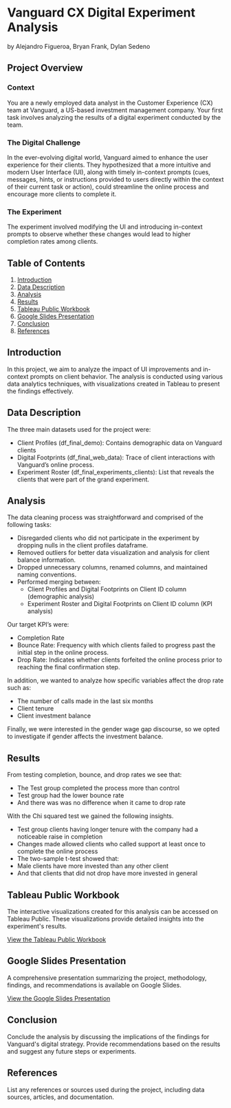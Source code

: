 # Vanguard CX Digital Experiment Analysis
by Alejandro Figueroa, Bryan Frank, Dylan Sedeno

## Project Overview

### Context

You are a newly employed data analyst in the Customer Experience (CX) team at Vanguard, a US-based investment management company. Your first task involves analyzing the results of a digital experiment conducted by the team.

### The Digital Challenge

In the ever-evolving digital world, Vanguard aimed to enhance the user experience for their clients. They hypothesized that a more intuitive and modern User Interface (UI), along with timely in-context prompts (cues, messages, hints, or instructions provided to users directly within the context of their current task or action), could streamline the online process and encourage more clients to complete it.

### The Experiment

The experiment involved modifying the UI and introducing in-context prompts to observe whether these changes would lead to higher completion rates among clients.

## Table of Contents

1. [Introduction](#introduction)
2. [Data Description](#data-description)
3. [Analysis](#analysis)
4. [Results](#results)
5. [Tableau Public Workbook](#tableau-public-workbook)
6. [Google Slides Presentation](#google-slides-presentation)
7. [Conclusion](#conclusion)
8. [References](#references)

## Introduction

In this project, we aim to analyze the impact of UI improvements and in-context prompts on client behavior. The analysis is conducted using various data analytics techniques, with visualizations created in Tableau to present the findings effectively.

## Data Description

The three main datasets used for the project were:
  - Client Profiles (df_final_demo): Contains demographic data on Vanguard clients
  - Digital Footprints (df_final_web_data): Trace of client interactions with Vanguard’s online process. 
  - Experiment Roster (df_final_experiments_clients): List that reveals the clients that were part of the grand experiment.


## Analysis

The data cleaning process was straightforward and comprised of the following tasks:
  - Disregarded clients who did not participate in the experiment by dropping nulls in the client profiles dataframe.
  - Removed outliers for better data visualization and analysis for client balance information.
  - Dropped unnecessary columns, renamed columns, and maintained naming conventions. 
  - Performed merging between:
    - Client Profiles and Digital Footprints on Client ID column (demographic analysis)
    - Experiment Roster and Digital Footprints on Client ID column (KPI analysis)
   
Our target KPI’s were:
  - Completion Rate
  - Bounce Rate: Frequency with which clients failed to progress past the initial step in the online process.
  - Drop Rate: Indicates whether clients forfeited the online process prior to reaching the final confirmation step.

In addition, we wanted to analyze how specific variables affect the drop rate such as:
  - The number of calls made in the last six months 
  - Client tenure
  - Client investment balance
    
Finally, we were interested in the gender wage gap discourse, so we opted to investigate if gender affects the investment balance.


## Results

From testing completion, bounce, and drop rates we see that:
  - The Test group completed the process more than control
  - Test group had the lower bounce rate 
  - And there was was no difference when it came to drop rate

With the Chi squared test we gained the following insights.
  - Test group clients having longer tenure with the company had a noticeable raise in completion 
  - Changes made allowed clients who called support at least once to complete the online process 
  - The two-sample t-test showed that:
  - Male clients have more invested than any other client 
  - And that clients that did not drop have more invested in general


## Tableau Public Workbook

The interactive visualizations created for this analysis can be accessed on Tableau Public. These visualizations provide detailed insights into the experiment's results.

[View the Tableau Public Workbook]([https://public.tableau.com/profile/your_username#!/vizhome/your_workbook](https://public.tableau.com/views/Ironhack-EDA-Project/Story1?:language=en-US&publish=yes&:sid=&:display_count=n&:origin=viz_share_link))

## Google Slides Presentation

A comprehensive presentation summarizing the project, methodology, findings, and recommendations is available on Google Slides.

[View the Google Slides Presentation](https://docs.google.com/presentation/d/1NTZg2U_izvyAM4VOe43xKWZlGpBYQjS60Ru1KHkG1Ic/edit?usp=sharing)

## Conclusion

Conclude the analysis by discussing the implications of the findings for Vanguard's digital strategy. Provide recommendations based on the results and suggest any future steps or experiments.

## References

List any references or sources used during the project, including data sources, articles, and documentation.
